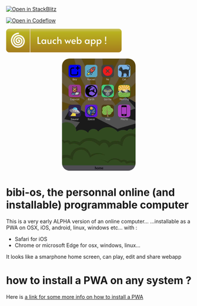 [![Open in StackBlitz](https://developer.stackblitz.com/img/open_in_stackblitz.svg)](https://stackblitz.com/~/github.com/bibisixtynine/bibi-os)

[![Open in Codeflow](https://developer.stackblitz.com/img/open_in_codeflow.svg)](https:///pr.new/bibisixtynine/bibi-os)

[![Launch web app](static/launch-web-app.svg)](https://www.zx80.app)

<p align="center">
  <img src="static/homescreen.jpeg" width="200" title="screen shot" alt="screen shot" style="border-radius:20px">
</p>

# bibi-os, the personnal online (and installable) programmable computer

This is a very early ALPHA version of an online computer... 
...installable as a PWA on OSX, iOS, android, linux, windows etc... with :
- Safari for iOS
- Chrome or microsoft Edge for osx, windows, linux...

It looks like a smarphone home screen, can play, edit and share webapp


# how to install a PWA on any system ?

Here is [a link for some more info on how to install a PWA](https://www.cdc.gov/niosh/mining/content/hearingloss/installPWA.html#:~:text=If%20the%20site%20is%20a,the%20%22three%20dot%22%20menu.)